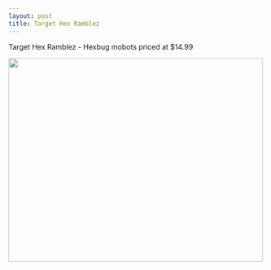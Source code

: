 ```yaml
---
layout: post
title: Target Hex Ramblez  
---
```


Target Hex Ramblez - Hexbug mobots priced at $14.99

<img src="{{ site.baseurl }}/images/Target Hex ramblez 1.jpg" class="responsive" width="500" height="400" />
